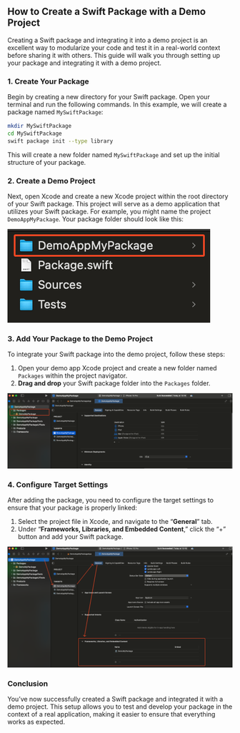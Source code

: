 ## How to Create a Swift Package with a Demo Project

Creating a Swift package and integrating it into a demo project is an excellent way to modularize your code and test it in a real-world context before sharing it with others. This guide will walk you through setting up your package and integrating it with a demo project.

### 1. Create Your Package

Begin by creating a new directory for your Swift package. Open your terminal and run the following commands. In this example, we will create a package named `MySwiftPackage`:

```bash
mkdir MySwiftPackage
cd MySwiftPackage
swift package init --type library
```

This will create a new folder named `MySwiftPackage` and set up the initial structure of your package.

### 2. Create a Demo Project

Next, open Xcode and create a new Xcode project within the root directory of your Swift package. This project will serve as a demo application that utilizes your Swift package. For example, you might name the project `DemoAppMyPackage`. Your package folder should look like this:

![](resources/1.png)

### 3. Add Your Package to the Demo Project

To integrate your Swift package into the demo project, follow these steps:

1. Open your demo app Xcode project and create a new folder named `Packages` within the project navigator.
2. **Drag and drop** your Swift package folder into the `Packages` folder.

![](resources/2.png)

### 4. Configure Target Settings

After adding the package, you need to configure the target settings to ensure that your package is properly linked:

1. Select the project file in Xcode, and navigate to the “**General**” tab.
2. Under “**Frameworks, Libraries, and Embedded Content**,” click the “+” button and add your Swift package.

![](resources/3.png)

### Conclusion

You’ve now successfully created a Swift package and integrated it with a demo project. This setup allows you to test and develop your package in the context of a real application, making it easier to ensure that everything works as expected.